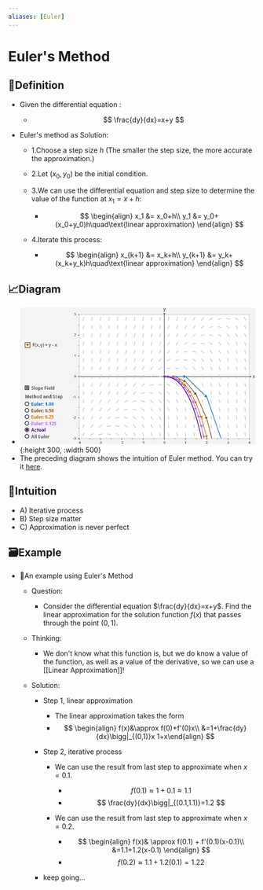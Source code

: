 ```yaml
---
aliases: [Euler]
---
```


# Euler's Method
## 📝Definition
- Given the differential equation :
    - $$
      \frac{dy}{dx}=x+y
      $$
    
- Euler's method as Solution:
    - 1.Choose a step size $h$ (The smaller the step size, the more accurate the approximation.)
    - 2.Let $(x_0,y_0)$ be the initial condition.
    - 3.We can use the differential equation and step size to determine the value of the function at $x_1=x+h$:
        - $$
          \begin{align}
          x_1 &= x_0+h\\
          y_1 &= y_0+(x_0+y_0)h\quad\text{linear approximation}
          \end{align}
          $$
        
    - 4.Iterate this process:
        - $$
          \begin{align}
          x_{k+1} &= x_k+h\\
          y_{k+1} &= y_k+(x_k+y_k)h\quad\text{linear approximation}
          \end{align}
          $$
        
## 📈Diagram
- ![name](../assets/euler_method_example.png){:height 300, :width 500}
- The preceding diagram shows the intuition of Euler method. You can try it [here](https://mathlets.org/mathlets/eulers-method/).

## 🧠Intuition
- A) Iterative process
- B) Step size matter
- C) Approximation is never perfect

## 🗃Example
- 📌An example using Euler's Method
    - Question:
        - Consider the differential equation $\frac{dy}{dx}=x+y$. Find the linear approximation for the solution function $f(x)$ that passes through the point $(0,1)$.
        
    - Thinking:
        - We don't know what this function is, but we do know a value of the function, as well as a value of the derivative, so we can use a [[Linear Approximation]]!
        
    - Solution:
        - Step 1, linear approximation
            - The linear approximation takes the form
            - $$
              \begin{align}
              f(x)&\approx f(0)+f'(0)x\\
              &=1+\frac{dy}{dx}\bigg|_{(0,1)}x
              1+x\end{align}
              $$
            
        - Step 2, iterative process
            - We can use the result from last step to approximate when $x=0.1$.
                - $$
                  f(0.1)\approx1+0.1\approx1.1
                  $$
                - $$
                  \frac{dy}{dx}\bigg|_{(0.1,1.1)}=1.2
                  $$
                
            - We can use the result from last step to approximate when $x=0.2$.
                - $$
                  \begin{align}
                  f(x)& \approx f(0.1) + f'(0.1)(x-0.1)\\
                  &=1.1+1.2(x-0.1)
                  \end{align}
                  $$
                - $$
                  f(0.2)\approx1.1+1.2(0.1)=1.22
                  $$
                
        - keep going...
        
